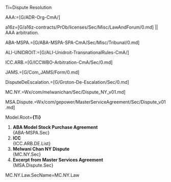 Ti=Dispute Resolution

AAA:=[G/ADR-Org-CmA/]

a16z=[G/a16z-contracts/PrOb/licenses/Sec/Misc/LawAndForum/0.md] || AAA arbitration.

ABA-MSPA.=[G/ABA-MSPA-SPA-CmA/Sec/Misc/Tribunal/0.md]

ALI-UNIDROIT:=[G/ALI-Unidroit-TransnationalRules-CmA/]

ICC.ARB.=[G/ICCWBO-Arbitration-CmA/Sec/0.md]

JAMS.=[G/Com_JAMS/Form/0.md]

DisputeDeEscalation.=[G/Groton-De-Escalation/Sec/0.md]

MC.NY.=Wx/com/melwanichan/Sec/Dispute_NY_v01.md]

MSA.Dispute.=Wx/com/gepower/MasterServiceAgreement/Sec/Dispute_v01.md]

Model.Root=<b>{Ti}</b><ol><li><b>ABA Model Stock Purchase Agreement</b><br>{ABA-MSPA.Sec}<li><b>ICC</b><br>{ICC.ARB.DE.List}<li><b>Melwani Chan NY Dispute</b><br>{MC.NY.Sec}<li><b>Excerpt from Master Services Agreement</b><br>{MSA.Dispute.Sec}</ol>

MC.NY.Law.SecName=MC.NY.Law